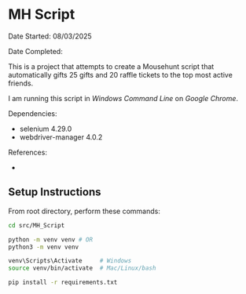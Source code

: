 # MH Script

Date Started: 08/03/2025

Date Completed:

This is a project that attempts to create a Mousehunt script that automatically gifts 25 gifts and 20 raffle tickets to the top most active friends.

I am running this script in _Windows Command Line_ on _Google Chrome_.

Dependencies:

-   selenium 4.29.0
-   webdriver-manager 4.0.2

References:

-

## Setup Instructions

From root directory, perform these commands:

```bash
cd src/MH_Script

python -m venv venv # OR
python3 -m venv venv

venv\Scripts\Activate     # Windows
source venv/bin/activate  # Mac/Linux/bash

pip install -r requirements.txt
```
